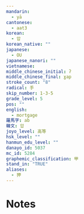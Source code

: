 ```yaml
---
mandarin:
  - yā
cantonese:
  - aat3
korean:
  - 압
korean_native: ""
japanese:
  - OU
japanese_nanori: ""
vietnamese:
middle_chinese_initial: ʔ
middle_chinese_final: ɣap
stroke_count: "8"
radical: 手
skip_number: 1-3-5
grade_level: 5
pos: ""
english:
  - mortgage
羅馬字: ab
韓文: 압
joyo_level: 高等
hsk_level: ""
hanmun_edu_level: ""
danayo_id: 5037
mc_id: 5284
graphemic_classification: 甲
stand_in: "TRUE"
aliases:
  - 狎
---
```


# Notes
